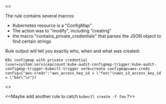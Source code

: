 <<Set this up as a lab task they perform>>

The rule contains several macros:
 - Kubernetes resource is a "ConfigMap"
 - The action was to "modify", including "creating"
- the macro "contains_private_credentials" that parses the JSON object to find certain strings

Rule output will tell you exactly who, when and what was created:

```
K8s configmap with private credential (user=system:serviceaccount:kube-audit-configmap-trigger:kube-audit-configmap-trigger-kubectl-trigger verb=create configmap=aws-creds config={"aws-creds":"aws_access_key_id = \"foo\"\naws_s3_access_key_id = \"bar\"\n"})
```

<<Add screenshots to give context>>


<<Maybe add another rule to catch `kubectl create -f foo` ?>>
